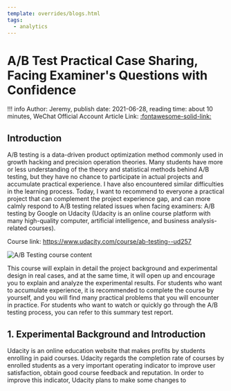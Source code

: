 ```yaml
---
template: overrides/blogs.html
tags:
  - analytics
---
```


# A/B Test Practical Case Sharing, Facing Examiner's Questions with Confidence

!!! info
    Author: Jeremy, publish date: 2021-06-28, reading time: about 10 minutes, WeChat Official Account Article Link: [:fontawesome-solid-link:](https://mp.weixin.qq.com/s/OC5YpJf01E-IvLy8mK5PHA)

## Introduction
A/B testing is a data-driven product optimization method commonly used in growth hacking and precision operation theories. Many students have more or less understanding of the theory and statistical methods behind A/B testing, but they have no chance to participate in actual projects and accumulate practical experience. I have also encountered similar difficulties in the learning process. Today, I want to recommend to everyone a practical project that can complement the project experience gap, and can more calmly respond to A/B testing related issues when facing examiners: A/B testing by Google on Udacity (Udacity is an online course platform with many high-quality computer, artificial intelligence, and business analysis-related courses).

Course link:
https://www.udacity.com/course/ab-testing--ud257

![A/B Testing course content](https://cdn.jsdelivr.net/gh/BulletTech2021/Pics/2021-6-26/1624681931031-image.png)

This course will explain in detail the project background and experimental design in real cases, and at the same time, it will open up and encourage you to explain and analyze the experimental results. For students who want to accumulate experience, it is recommended to complete the course by yourself, and you will find many practical problems that you will encounter in practice. For students who want to watch or quickly go through the A/B testing process, you can refer to this summary test report.

## 1. Experimental Background and Introduction

Udacity is an online education website that makes profits by students enrolling in paid courses. Udacity regards the completion rate of courses by enrolled students as a very important operating indicator to improve user satisfaction, obtain good course feedback and reputation. In order to improve this indicator, Udacity plans to make some changes to